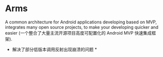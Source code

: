 # Arms
A common architecture for Android applications developing based on MVP, integrates many open source projects, to make your developing quicker and easier (一个整合了大量主流开源项目高度可配置化的 Android MVP 快速集成框架).

* 解决了部分低版本调用反射出现崩溃的问题 *
